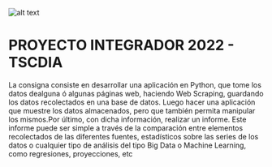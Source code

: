 ![alt text](https://github.com/ispc-programador2022/VVVVV5./blob/main/assets/Proyecto%20integrador.png) 

# PROYECTO INTEGRADOR 2022 - TSCDIA


La consigna consiste en desarrollar una aplicación en Python, que tome los datos dealguna ó algunas páginas web, haciendo Web Scraping, guardando los datos 
recolectados en una base de datos.
Luego hacer una aplicación que muestre los datos almacenados, pero que también
permita manipular los mismos.Por último, con dicha información, realizar un informe. Este informe puede ser simple
a través de la comparación entre elementos recolectados de las diferentes fuentes,
estadísticos sobre las series de los datos o cualquier tipo de análisis del tipo Big Data o
Machine Learning, como regresiones, proyecciones, etc
